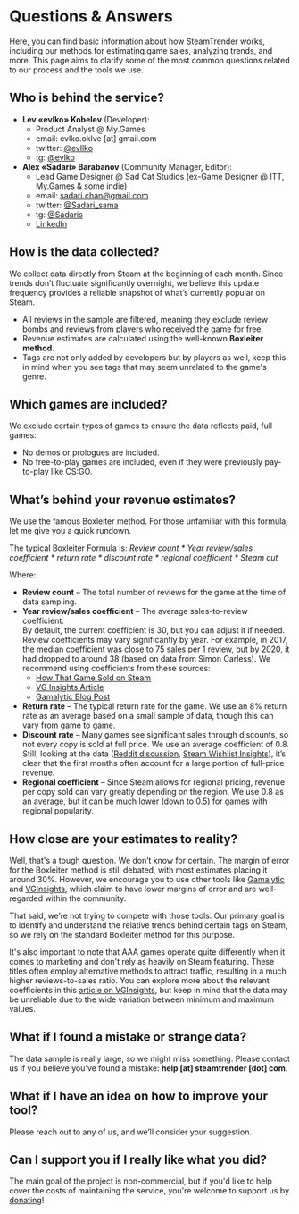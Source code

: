 # Questions & Answers

Here, you can find basic information about how SteamTrender works, including our methods for estimating game sales, analyzing trends, and more. This page aims to clarify some of the most common questions related to our process and the tools we use.

## Who is behind the service?

-   **Lev «evlko» Kobelev** (Developer):
    -   Product Analyst @ My.Games
    -   email: evlko.oklve [at] gmail.com
    -   twitter: [@evllko](https://twitter.com/evllko)
    -   tg: [@evlko](https://t.me/evlko)
-   **Alex «Sadari» Barabanov** (Community Manager, Editor):
    -   Lead Game Designer @ Sad Cat Studios (ex-Game Designer @ ITT, My.Games & some indie)
    -   email: sadari.chan@gmail.com
    -   twitter: [@Sadari_sama](https://twitter.com/sadari_sama)
    -   tg: [@Sadaris](https://t.me/Sadaris)
    -   [LinkedIn](https://www.linkedin.com/in/alexander-barabanov-869b1a146/)

## How is the data collected?

We collect data directly from Steam at the beginning of each month. Since trends don’t fluctuate significantly overnight, we believe this update frequency provides a reliable snapshot of what’s currently popular on Steam.

-   All reviews in the sample are filtered, meaning they exclude review bombs and reviews from players who received the game for free.
-   Revenue estimates are calculated using the well-known **Boxleiter method**.
-   Tags are not only added by developers but by players as well, keep this in mind when you see tags that may seem unrelated to the game's genre.

## Which games are included?

We exclude certain types of games to ensure the data reflects paid, full games:

-   No demos or prologues are included.
-   No free-to-play games are included, even if they were previously pay-to-play like CS:GO.

## What’s behind your revenue estimates?

We use the famous Boxleiter method. For those unfamiliar with this formula, let me give you a quick rundown.

The typical Boxleiter Formula is: _Review count * Year review/sales coefficient * return rate * discount rate * regional coefficient \* Steam cut_

Where:

-   **Review count** – The total number of reviews for the game at the time of data sampling.
-   **Year review/sales coefficient** – The average sales-to-review coefficient.  
    By default, the current coefficient is 30, but you can adjust it if needed. Review coefficients may vary significantly by year. For example, in 2017, the median coefficient was close to 75 sales per 1 review, but by 2020, it had dropped to around 38 (based on data from Simon Carless). We recommend using coefficients from these sources:
    -   [How That Game Sold on Steam](https://newsletter.gamediscover.co/p/how-that-game-sold-on-steam-using?triedSigningIn=true)
    -   [VG Insights Article](https://vginsights.com/insights/article/how-to-estimate-steam-video-game-sales)
    -   [Gamalytic Blog Post](https://gamalytic.com/blog/a-deep-dive-into-the-steam-review-ratio)
-   **Return rate** – The typical return rate for the game. We use an 8% return rate as an average based on a small sample of data, though this can vary from game to game.
-   **Discount rate** – Many games see significant sales through discounts, so not every copy is sold at full price. We use an average coefficient of 0.8. Still, looking at the data ([Reddit discussion](https://www.reddit.com/r/gamedev/comments/198yff2/can_a_game_recover_from_an_unsuccessful_steam/_), [Steam Wishlist Insights](https://newsletter.gamediscover.co/p/revealed-the-state-of-steam-wishlist)), it’s clear that the first months often account for a large portion of full-price revenue.
-   **Regional coefficient** – Since Steam allows for regional pricing, revenue per copy sold can vary greatly depending on the region. We use 0.8 as an average, but it can be much lower (down to 0.5) for games with regional popularity.

## How close are your estimates to reality?

Well, that's a tough question. We don’t know for certain. The margin of error for the Boxleiter method is still debated, with most estimates placing it around 30%. However, we encourage you to use other tools like [Gamalytic](https://gamalytic.com) and [VGInsights](https://vginsights.com), which claim to have lower margins of error and are well-regarded within the community.

That said, we’re not trying to compete with those tools. Our primary goal is to identify and understand the relative trends behind certain tags on Steam, so we rely on the standard Boxleiter method for this purpose.

It's also important to note that AAA games operate quite differently when it comes to marketing and don't rely as heavily on Steam featuring. These titles often employ alternative methods to attract traffic, resulting in a much higher reviews-to-sales ratio. You can explore more about the relevant coefficients in this [article on VGInsights](https://vginsights.com/insights/article/further-analysis-into-steam-reviews-to-sales-ratio-how-to-estimate-video-game-sales), but keep in mind that the data may be unreliable due to the wide variation between minimum and maximum values.

## What if I found a mistake or strange data?

The data sample is really large, so we might miss something. Please contact us if you believe you've found a mistake: **help [at] steamtrender [dot] com**.

## What if I have an idea on how to improve your tool?

Please reach out to any of us, and we’ll consider your suggestion.

## Can I support you if I really like what you did?

The main goal of the project is non-commercial, but if you'd like to help cover the costs of maintaining the service, you're welcome to support us by [donating](https://buymeacoffee.com/steam_trender)!
